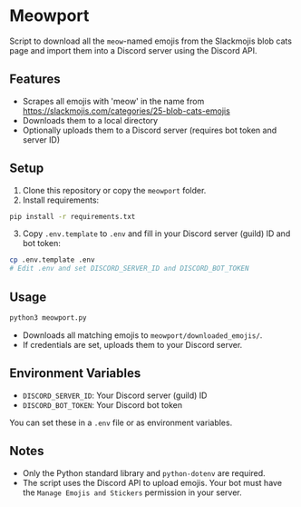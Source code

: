# Meowport

Script to download all the `meow`-named emojis from the Slackmojis blob cats page and import them into a Discord server using the Discord API.

## Features
- Scrapes all emojis with 'meow' in the name from https://slackmojis.com/categories/25-blob-cats-emojis
- Downloads them to a local directory
- Optionally uploads them to a Discord server (requires bot token and server ID)

## Setup
1. Clone this repository or copy the `meowport` folder.
2. Install requirements:

```bash
pip install -r requirements.txt
```

3. Copy `.env.template` to `.env` and fill in your Discord server (guild) ID and bot token:

```bash
cp .env.template .env
# Edit .env and set DISCORD_SERVER_ID and DISCORD_BOT_TOKEN
```

## Usage

```bash
python3 meowport.py
```

- Downloads all matching emojis to `meowport/downloaded_emojis/`.
- If credentials are set, uploads them to your Discord server.

## Environment Variables
- `DISCORD_SERVER_ID`: Your Discord server (guild) ID
- `DISCORD_BOT_TOKEN`: Your Discord bot token

You can set these in a `.env` file or as environment variables.

## Notes
- Only the Python standard library and `python-dotenv` are required.
- The script uses the Discord API to upload emojis. Your bot must have the `Manage Emojis and Stickers` permission in your server.
